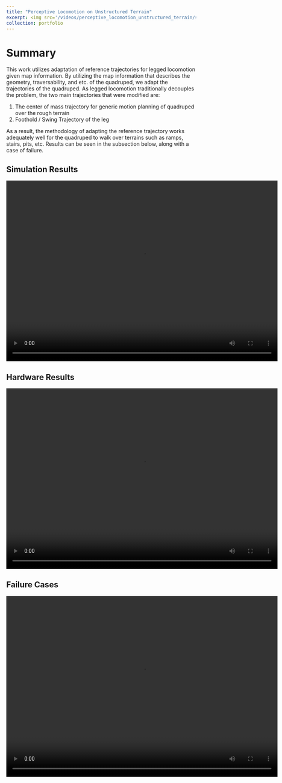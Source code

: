 ```yaml
---
title: "Perceptive Locomotion on Unstructured Terrain"
excerpt: <img src='/videos/perceptive_locomotion_unstructured_terrain/stairs_10cm_default_ee_pos_cost.gif' />
collection: portfolio
---
```

# Summary
This work utilizes adaptation of reference trajectories for legged locomotion given map information. 
By utilizing the map information that describes the geometry, traversability, and etc. of the quadruped, we adapt the trajectories of the quadruped. 
As legged locomotion traditionally decouples the problem, the two main trajectories that were modified are:
1. The center of mass trajectory for generic motion planning of quadruped over the rough terrain
2. Foothold / Swing Trajectory of the leg

As a result, the methodology of adapting the reference trajectory works adequately well for the quadruped to walk over terrains such as ramps, stairs, pits, etc. Results can be seen in the subsection below, along with a case of failure.
## Simulation Results
<video width="720" height="480" controls="controls">
    <source src="/videos/perceptive_locomotion_unstructured_terrain/stairs_10cm_default_ee_pos_cost.mp4" type="video/mp4">
</video>

## Hardware Results
<video width="720" height="480" controls="controls">
    <source src="/videos/perceptive_locomotion_unstructured_terrain/experimental_stairs_static_walk.mp4" type="video/mp4">
</video>

## Failure Cases
<video width="720" height="480" controls="controls">
    <source src="/videos/perceptive_locomotion_unstructured_terrain/experimental_stairs_trot.mp4" type="video/mp4">
</video>

